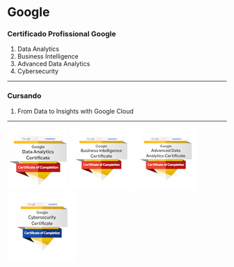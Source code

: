 # Google



### Certificado Profissional Google

1. Data Analytics <br>
2. Business Intelligence <br>
3. Advanced Data Analytics <br>
4. Cybersecurity
 
---

### Cursando

1. From Data to Insights with Google Cloud

---



![Data Analytics](https://github.com/JulioSilva123/Escolaridade/blob/main/resources/google-data-analytics-certificate.2.png)
![Business Intelligence](https://github.com/JulioSilva123/Escolaridade/blob/main/resources/google-business-intelligence-certificate.png)
![Advanced Data Analytics](https://github.com/JulioSilva123/JulioSilva123/blob/1491c28d31e85eed38260d95574001a8e56f912c/Resources/distintivos/google-advanced-data-analytics-certificate.png)
![Cybersecurity](https://github.com/JulioSilva123/Escolaridade/blob/main/resources/google-cybersecurity-certificate.png)


